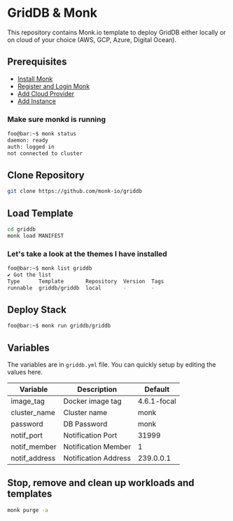 # GridDB & Monk

This repository contains Monk.io template to deploy GridDB either locally or on cloud of your choice (AWS, GCP, Azure, Digital Ocean).

## Prerequisites

- [Install Monk](https://docs.monk.io/docs/get-monk)
- [Register and Login Monk](https://docs.monk.io/docs/acc-and-auth)
- [Add Cloud Provider](https://docs.monk.io/docs/cloud-provider)
- [Add Instance](https://docs.monk.io/docs/multi-cloud)

### Make sure monkd is running

```bash
foo@bar:~$ monk status
daemon: ready
auth: logged in
not connected to cluster
```

## Clone Repository

```bash
git clone https://github.com/monk-io/griddb
```

## Load Template

```bash
cd griddb
monk load MANIFEST
```

### Let's take a look at the themes I have installed

```bash
foo@bar:~$ monk list griddb
✔ Got the list
Type      Template       Repository  Version  Tags
runnable  griddb/griddb  local       -        -
```

## Deploy Stack

```bash
foo@bar:~$ monk run griddb/griddb
```

## Variables

The variables are in `griddb.yml` file. You can quickly setup by editing the values here.

| Variable      | Description          | Default     |
|---------------|----------------------|-------------|
| image_tag     | Docker image tag     | 4.6.1-focal |
| cluster_name  | Cluster name         | monk        |
| password      | DB Password          | monk        |
| notif_port    | Notification Port    | 31999       |
| notif_member  | Notification Member  | 1           |
| notif_address | Notification Address | 239.0.0.1   |

## Stop, remove and clean up workloads and templates

```bash
monk purge -a
```
